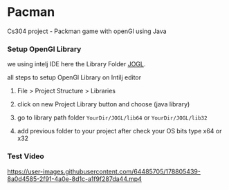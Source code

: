 # Pacman
Cs304 project - Packman game with openGl using Java

### Setup OpenGl Library

  we using intelj IDE
  here the Library Folder [JOGL](https://github.com/Ahmed-hussien90/Pacman/tree/master/JOGL).
  
  all steps to setup OpenGl Library on Intilj editor
  
  1. File > Project Structure > Libraries

  2. click on new Project Library button and choose (java library)

  3. go to library path folder `YourDir/JOGL/lib64` or `YourDir/JOGL/lib32`

  4. add previous folder to your project after check your OS bits type x64 or x32


### Test Video
https://user-images.githubusercontent.com/64485705/178805439-8a0d4585-2f91-4a0e-8d1c-a1f9f287da44.mp4
